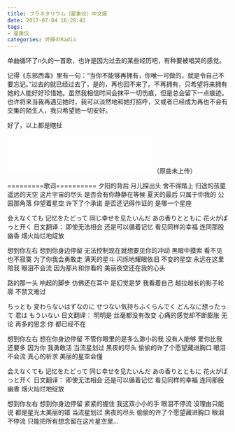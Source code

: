 ```yaml
---
title: プラネタリウム（星象仪）中文版
date: 2017-07-04 16:28:43
tags: 
- 星象仪
categories: 坏掉のRadio
---
```

单曲循环了n久的一首歌，也许是因为过去的某些经历吧，有种要被唱哭的感觉。

记得《东邪西毒》里有一句：“当你不能够再拥有，你唯一可做的，就是令自己不要忘记。”过去的就已经过去了，是的，再也回不来了。不再拥有，只希望将来拥有她的人能好好珍惜她。虽然我相信时间会抹平一切伤痕，但是总会留下一点痕迹。也许将来当我再遇见她时，我可以淡然地和她打招呼，又或者已经成为再也不会有交集的陌生人，我只希望她一切安好。

<!--more-->

好了，以上都是瞎扯

<iframe frameborder="no" border="0" marginwidth="0" marginheight="0" width=330 height=86 src="//music.163.com/outchain/player?type=2&id=464449084&auto=1&height=66"></iframe>
（原曲未上传）

=========歌词==========
夕阳的背后 月儿探出头 舍不得踏上 归途的孩童
遥远的天空 这片宇宙的尽头 是否会有你静静在等候
夏天的最后 只属于你我的 公园那角落
仰望着星空 许下了个承诺 是否还记得作证的 是哪一个星座

会えなくても 记忆をたどって 同じ幸せを见たいんだ
あの香りとともに 花火がぱっと开く
日文翻译：
即使无法相会 还是可以循着记忆 看见同样的幸福
连同那股幽香 烟火灿烂地绽放

想到你左右 想到你身边停留 无法控制现在就想要见你的冲动
黑暗中摸索 看不见也不寂寞 为了你我会勇敢走
满天的星斗 闪烁地耀眼依旧 不变的星空 永远在这里陪我
眼泪不会流 因为那片和你看的 美丽夜空还在我的心头

路的那一头 响起的脚步 仿佛还在耳中 是幻觉是梦
我看着自己 越拉越长的影子轮廓 不禁又难过

ちっとも 変わらないはずなのに せつない気持ちふくらんでく
どんなに想ったって 君は もういない
日文翻译：
明明是 丝毫都没有改变 心痛的感觉却不断膨胀
无论 再多的思念 你 都已经不在

想到你左右 想在你身边停留 不管你眼里的是多么渺小的我
没有人能够 爱你比我还要多 因为你 我勇敢活
当流星划过 黑夜的尽头 偷偷的许了个愿望藏进胸口
眼泪不会流 真心的祈求 美丽的星空会懂

会えなくても 记忆をたどって 同じ幸せを见たいんだ
あの香りとともに 花火がぱっと开く
日文翻译：
即使无法相会 还是可以循着记忆 看见同样的幸福
连同那股幽香 烟火灿烂地绽放

想到你左右 想到你身边停留 紧紧的握住 我这双小小的手
眼泪不停流 没理由只能说 都是星光太美丽的错
当流星划过 黑夜的尽头 偷偷的许了个愿望藏进胸口
眼泪不停流 只能把所有想念留在这片星空里…